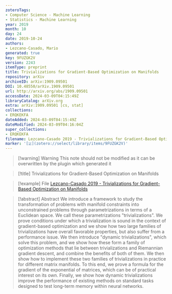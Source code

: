 ```yaml
---
zoteroTags:
- Computer Science - Machine Learning
- Statistics - Machine Learning
year: 2019
month: 10
day: 24
date: 2019-10-24
authors:
- Lezcano-Casado, Mario
generated: true
key: 9FUZGK2V
version: 2243
itemType: preprint
title: Trivializations for Gradient-Based Optimization on Manifolds
repository: arXiv
archiveID: arXiv:1909.09501
DOI: 10.48550/arXiv.1909.09501
url: http://arxiv.org/abs/1909.09501
accessDate: 2024-03-09T04:15:49Z
libraryCatalog: arXiv.org
extra: arXiv:1909.09501 [cs, stat]
collections:
- ERQKEKFA
dateAdded: 2024-03-09T04:15:49Z
dateModified: 2024-03-09T04:16:04Z
super_collections:
- ERQKEKFA
filename: Lezcano-Casado 2019 - Trivializations for Gradient-Based Optimization on Manifolds
marker: '[🇿](zotero://select/library/items/9FUZGK2V)'
---
```



 > 
 > \[!warning\] Warning
 > This note should not be modified as it can be overwritten by the plugin which generated it

 > 
 > \[!title\] Trivializations for Gradient-Based Optimization on Manifolds

 > 
 > \[!example\] File
 > [Lezcano-Casado 2019 - Trivializations for Gradient-Based Optimization on Manifolds](Lezcano-Casado%202019%20-%20Trivializations%20for%20Gradient-Based%20Optimization%20on%20Manifolds.pdf)

 > 
 > \[!abstract\] Abstract
 > We introduce a framework to study the transformation of problems with manifold constraints into unconstrained problems through parametrizations in terms of a Euclidean space. We call these parametrizations "trivializations". We prove conditions under which a trivialization is sound in the context of gradient-based optimization and we show how two large families of trivializations have overall favorable properties, but also suffer from a performance issue. We then introduce "dynamic trivializations", which solve this problem, and we show how these form a family of optimization methods that lie between trivializations and Riemannian gradient descent, and combine the benefits of both of them. We then show how to implement these two families of trivializations in practice for different matrix manifolds. To this end, we prove a formula for the gradient of the exponential of matrices, which can be of practical interest on its own. Finally, we show how dynamic trivializations improve the performance of existing methods on standard tasks designed to test long-term memory within neural networks.
